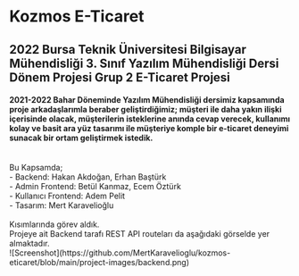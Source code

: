 # Kozmos E-Ticaret
## 2022 Bursa Teknik Üniversitesi Bilgisayar Mühendisliği 3. Sınıf Yazılım Mühendisliği Dersi Dönem Projesi Grup 2 E-Ticaret Projesi
#### 2021-2022 Bahar Döneminde Yazılım Mühendisliği dersimiz kapsamında proje arkadaşlarımla beraber geliştirdiğimiz; müşteri ile daha yakın ilişki içerisinde olacak, müşterilerin isteklerine anında cevap verecek, kullanımı kolay ve basit ara yüz tasarımı ile müşteriye komple bir e-ticaret deneyimi sunacak bir ortam geliştirmek istedik.
<br />
Bu Kapsamda; <br>
- Backend: Hakan Akdoğan, Erhan Baştürk <br>
- Admin Frontend: Betül Kanmaz, Ecem Öztürk <br>
- Kullanıcı Frontend: Adem Pelit <br>
- Tasarım: Mert Karavelioğlu <br><br>
Kısımlarında görev aldık.<br>
Projeye ait Backend tarafı REST API routeları da aşağıdaki görselde yer almaktadır. <br>
![Screenshot](https://github.com/MertKaravelioglu/kozmos-eticaret/blob/main/project-images/backend.png)

